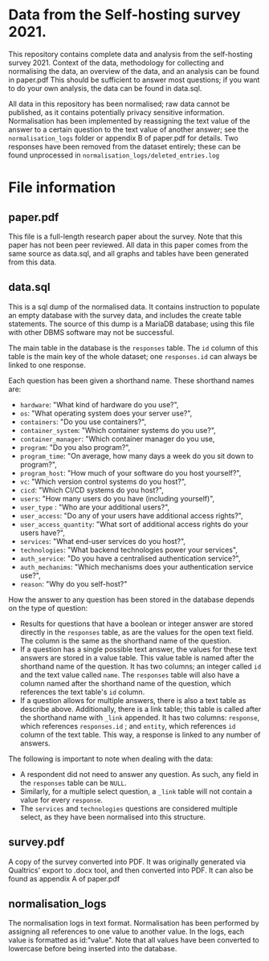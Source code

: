 # Data from the Self-hosting survey 2021.

This repository contains complete data and analysis from the self-hosting survey 2021.
Context of the data, methodology for collecting and normalising the data, an overview of the data, and an analysis can be found in paper.pdf
This should be sufficient to answer most questions; if you want to do your own analysis, the data can be found in data.sql.

All data in this repository has been normalised; raw data cannot be published, as it contains potentially privacy sensitive information.
Normalisation has been implemented by reassigning the text value of the answer to a certain question to the text value of another answer; see the `normalisation_logs` folder or appendix B of paper.pdf for details.
Two responses have been removed from the dataset entirely; these can be found unprocessed in `normalisation_logs/deleted_entries.log`

# File information

## paper.pdf

This file is a full-length research paper about the survey.
Note that this paper has not been peer reviewed.
All data in this paper comes from the same source as data.sql, and all graphs and tables have been generated from this data.

## data.sql

This is a sql dump of the normalised data.
It contains instruction to populate an empty database with the survey data, and includes the create table statements.
The source of this dump is a MariaDB database; using this file with other DBMS software may not be successful.

The main table in the database is the `responses` table.
The `id` column of this table is the main key of the whole dataset; one `responses.id` can always be linked to one response.

Each question has been given a shorthand name. These shorthand names are:

 - `hardware`: "What kind of hardware do you use?",
 - `os`: "What operating system does your server use?",
 - `containers`: "Do you use containers?",
 - `container_system`: "Which container systems do you use?",
 - `container_manager`: "Which container manager do you use,
 - `program`: "Do you also program?",
 - `program_time`: "On average, how many days a week do you sit down to program?",
 - `program_host`: "How much of your software do you host yourself?",
 - `vc`: "Which version control systems do you host?",
 - `cicd`: "Which CI/CD systems do you host?",
 - `users`: "How many users do you have (including yourself)",
 - `user_type` : "Who are your additional users?",
 - `user_access`: "Do any of your users have additional access rights?",
 - `user_access_quantity`: "What sort of additional access rights do your users have?",
 - `services`: "What end-user services do you host?",
 - `technologies`: "What backend technologies power your services",
 - `auth_service`: "Do you have a centralised authentication service?",
 - `auth_mechanims`: "Which mechanisms does your authentication service use?",
 - `reason`: "Why do you self-host?"

How the answer to any question has been stored in the database depends on the type of question:

 - Results for questions that have a boolean or integer answer are stored directly in the `responses` table, as are the values for the open text field. The column is the same as the shorthand name of the question.
 - If a question has a single possible text answer, the values for these text answers are stored in a value table. This value table is named after the shorthand name of the question. It has two columns; an integer called `id` and the text value called `name`. The `responses` table will also have a column named after the shorthand name of the question, which references the text table's `id` column.
 - If a question allows for multiple answers, there is also a text table as describe above. Additionally, there is a link table; this table is called after the shorthand name with `_link` appended. It has two columns: `response`, which references `responses.id` ; and `entity`, which references `id` column of the text table. This way, a response is linked to any number of answers.

The following is important to note when dealing with the data:

 - A respondent did not need to answer any question. As such, any  field in the `responses` table can be `NULL`.
 - Similarly, for a multiple select question, a `_link` table will not contain a value for every `response`.
 - The `services` and `technologies` questions are considered multiple select, as they have been normalised into this structure.

## survey.pdf

A copy of the survey converted into PDF.
It was originally generated via Qualtrics' export to .docx tool, and then converted into PDF.
It can also be found as appendix A of paper.pdf

## normalisation\_logs

The normalisation logs in text format.
Normalisation has been performed by assigning all references to one value to another value.
In the logs, each value is formatted as id:"value".
Note that all values have been converted to lowercase before being inserted into the database.




